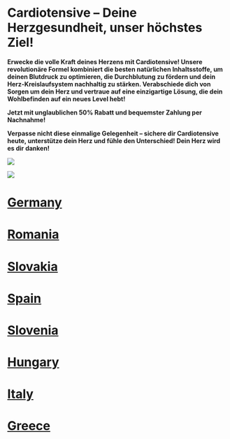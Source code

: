 # Cardiotensive – Deine Herzgesundheit, unser höchstes Ziel!

**Erwecke die volle Kraft deines Herzens mit Cardiotensive! Unsere revolutionäre Formel kombiniert die besten natürlichen Inhaltsstoffe, um deinen Blutdruck zu optimieren, die Durchblutung zu fördern und dein Herz-Kreislaufsystem nachhaltig zu stärken. Verabschiede dich von Sorgen um dein Herz und vertraue auf eine einzigartige Lösung, die dein Wohlbefinden auf ein neues Level hebt!**

**Jetzt mit unglaublichen 50% Rabatt und bequemster Zahlung per Nachnahme!**

**Verpasse nicht diese einmalige Gelegenheit – sichere dir Cardiotensive heute, unterstütze dein Herz und fühle den Unterschied! Dein Herz wird es dir danken!**


![](https://i.imgur.com/5UZQyc8.jpeg)

![](https://i.imgur.com/FXyPxm4.jpeg)


# [Germany](https://uhfca64994uh.axdsz.pro/?target=-7EBNQCgQAAAezRwMDepMABQEBEREKEQkKEQ1CEQ0SAAF_YWRjb21ibwEx&al=99037&ap=-1)

# [Romania](https://uhfca64994uh.axdsz.pro/?target=-7EBNQCgQAAAezRwMDCYYABQEBEREKEQkKEQ1CEQ0SAAF_YWRjb21ibwEx&al=88863&ap=-1)

# [Slovakia](https://uhfca64994uh.uewhbgfvds.cc/?target=-7EBNQCgQAAAezRwMD64kABQEBEREKEQkKEQ1CEQ0SAAF_YWRjb21ibwEx&al=93399&ap=-1)

# [Spain](https://uhfca64994uh.axdsz.pro/?target=-7EBNQCgQAAAezRwMD4JIABQEBEREKEQkKEQ1CEQ0SAAF_YWRjb21ibwEx&al=98512&ap=-1)

# [Slovenia](https://uhfca64994uh.axdsz.pro/?target=-7EBNQCgQAAAezRwMD7JkABQEBEREKEQkKEQ1CEQ0SAAF_YWRjb21ibwEx&al=102277&ap=-1)

# [Hungary](https://uhfca64994uh.uewhbgfvds.cc/?target=-7EBNQCgQAAAezRwMDZIQABQEBEREKEQkKEQ1CEQ0SAAF_YWRjb21ibwEx&al=99560&ap=-1)

# [Italy](https://uhfca64994uh.axdsz.pro/?target=-7EBNQCgQAAAezRwMDY4QABQEBEREKEQkKEQ1CEQ0SAAF_YWRjb21ibwEx&al=99063&ap=-1)

# [Greece](https://uhfca64994uh.uewhbgfvds.cc/?target=-7EBNQCgQAAAezRwMDy5AABQEBEREKEQkKEQ1CEQ0SAAF_YWRjb21ibwEx&al=99861&ap=-1)
